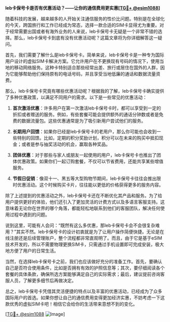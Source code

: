 **leb卡保号卡是否有优惠活动？——让你的通信费用更实惠[[TG💪+ @esim1088](https://t.me/s/esim1088)]**

随着科技的发展，越来越多的人开始关注通信服务的性价比问题。特别是在全球化的今天，跨国旅行和工作已经成为常态，选择一款合适的SIM卡显得尤为重要。对于经常需要出国或者有海外业务的人来说，leb卡保号卡无疑是一个非常不错的选择。那么，leb卡保号卡到底有没有优惠活动呢？这篇文章将为你详细解答这一疑问。

首先，我们需要了解什么是leb卡保号卡。简单来说，leb卡保号卡是一种专为国际用户设计的虚拟SIM卡解决方案。它允许用户在不更换现有号码的情况下，使用当地的移动网络服务。这种卡特别适合那些经常出差、旅行或居住在国外的人群，因为它能够帮助他们保持原有的电话号码，并且享受当地低廉的通话和数据流量资费。

那么，leb卡保号卡究竟有哪些优惠活动呢？根据我的了解，leb卡保号卡确实提供了多种优惠政策，以满足不同用户的需求。以下是一些常见的优惠活动：

1. **首次激活优惠**：许多用户在第一次激活leb卡保号卡时，都可以享受到一定的折扣或者赠送的服务。例如，有些套餐可能会提供额外的通话分钟数或者是免费的数据流量包。这些优惠通常是为了吸引新用户尝试他们的服务。

2. **长期用户回馈**：如果你已经是leb卡保号卡的老用户，那么你可能也会收到一些特别的回馈。比如，定期的积分奖励计划，积分可以在未来的购买中抵扣现金；或者是参与抽奖活动的机会，赢取各种奖品。

3. **团体优惠**：对于那些与家人或朋友一起使用的用户，leb卡保号卡也推出了团体优惠政策。如果你们一起订购套餐，不仅可以节省费用，还能共享某些增值服务。

4. **节假日促销**：像双十一、黑五等大型购物节期间，leb卡保号卡往往会推出限时优惠活动。这个时候购买卡片，往往能以更低的价格获得更多的服务内容。

除了上述提到的优惠活动之外，leb卡保号卡还在不断优化其产品和服务。为了给用户提供更好的体验，他们还引入了更加灵活的计费方式以及多语言客服支持。这意味着无论你在世界的哪个角落，都能轻松地联系到他们的客服团队，解决任何使用过程中遇到的问题。

说到这里，可能有人会问：“既然有这么多优惠，那leb卡保号卡会不会很复杂难用？”其实不然。leb卡保号卡的设计初衷就是为了让用户操作简便快捷。无论是在线注册还是后续管理账户，整个流程都非常直观明了。而且，由于它是基于eSIM技术开发的，所以不需要物理更换SIM卡，只需通过手机设置即可完成安装，极大地方便了用户的日常生活。

当然，在选择leb卡保号卡之前，我们也应该做好充分的准备工作。首先，要确认自己是否符合使用条件，比如是否拥有有效的护照信息等；其次，要仔细阅读各个套餐的具体条款，确保所选方案能够满足自己的实际需求；最后，建议提前咨询客服人员，了解更多细节后再做决定。

总之，leb卡保号卡凭借其灵活便捷的特点以及丰富的优惠活动，已经成为了众多国际用户的首选。如果你想让自己的通信费用变得更加经济实惠，不妨考虑一下这款优秀的虚拟SIM卡吧！相信它会给你的生活带来意想不到的变化。

[[TG💪+ @esim1088](https://t.me/s/esim1088) ![Image](https://i.postimg.cc/4NQfJmqS/Snipaste-2025-05-13-00-14-12.png)]